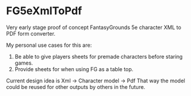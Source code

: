 # FG5eXmlToPdf
Very early stage proof of concept FantasyGrounds 5e character XML to PDF form converter.

My personal use cases for this are:
1) Be able to give players sheets for premade characters before staring games. 
2) Provide sheets for when using FG as a table top.

Current design idea is Xml -> Character model -> Pdf
That way the model could be reused for other outputs by others in the future.
